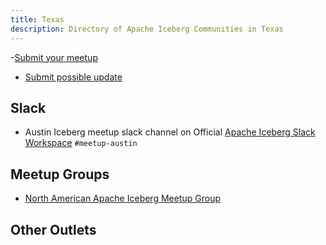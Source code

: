 ```yaml
---
title: Texas
description: Directory of Apache Iceberg Communities in Texas
---
```

-[Submit your meetup](https://airtable.com/appjJ1DnEMvRV173g/pagH1oVMGTgzuwGTg/form)
- [Submit possible update](https://airtable.com/appjJ1DnEMvRV173g/pagqESey2e5R7pV1z/form)

## Slack

- Austin Iceberg meetup slack channel on Official [Apache Iceberg Slack Workspace](https://iceberg.apache.org/community/) `#meetup-austin`

## Meetup Groups

- [North American Apache Iceberg Meetup Group](https://www.meetup.com/na-apache-iceberg-meetups/)

## Other Outlets